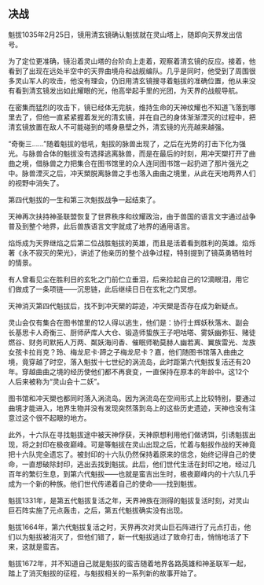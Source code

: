 ## 决战

魁拔1035年2月25日，镜用清玄镜确认魁拔就在灵山塔上，随即向天界发出信号。

为了定位更准确，镜沿着灵山塔的台阶向上走着，观察着清玄镜的反应。接着，他看到了出现在远处半空中的天界曲境舟和战舰编队。几乎是同时，他受到了周围很多灵山军人的攻击，他没有理会，仍旧用清玄镜搜寻着魁拔的准确位置，他从来没有看到清玄镜发出如此耀眼的光，他高举起手里的光团，为天界的战舰导航。

在密集而猛烈的攻击下，镜已经体无完肤，维持生命的天神纹耀也不知道飞落到哪里去了，但他一直紧紧握着发光的清玄镜，并在自己的身体渐渐湮灭的过程中，把清玄镜放置在敌人不可能碰到的塔身悬壁之外，清玄镜的光亮越来越强。

“奇衡三……”随着魁拔的低吼，魁拔的脉兽出现了，之后在光势的打击下化为强光。与脉兽合体的魁拔没有选择逃离脉兽，而是在最后的时刻，用冲天槊打开了曲曲之境，借脉兽之力把集合在图书馆里的众人连同图书馆一起扔进了那片强光之中。脉兽湮灭之后，冲天槊脱离脉兽之手也落入曲曲之境里，从此在天地两界人们的视野中消失了。

第四代魁拔的一生和第三次魁拔战争一起结束了。

天神再次扶持神圣联盟恢复了世界秩序和纹耀政治，由于兽国的语言文字通过战争普及到整个地界，此后兽族语言文字就成了地界的通用语言。

焰烁成为天界继焰之后第二位战胜魁拔的英雄，而且是活着看到胜利的英雄。焰烁著《永不寂灭的荣光》，讲述了他亲历的整个战争过程，特别提到了镜英勇牺牲时的情景。

有人曾看见尘在胜利日的玄牝之门前伫立垂泪，后来捡起自己的12滴眼泪，用它们做成了一条项链——沉思链，此后继续日日在玄牝之门冥想。

天神消灭第四代魁拔后，找不到冲天槊的踪迹，冲天槊是否存在成为新疑点。

灵山会仅有集合在图书馆里的12人得以逃生，他们是：协行士辉妖秋落木、副会长基思卡人奇衡三、厨师萨库人大仓、锻造师蛰族王子吧咕嗒、雾妖幽弥狂、赌徒燃谷、财务司默拓人万两、粼妖海问香、催眠师勒莫赫人幽若离、翼族雷光、龙族女孩卡拉肖克？玲、梅龙尼卡·蹄之子梅龙尼卡？嘉，他们随图书馆落入曲曲之境，竟穿越了时空，落入魁拔十七世纪的涡流岛，此时距第六代魁拔复活还有20年。穿越曲曲之境的经历使他们都不再衰变，一直保持在原本的年龄中。这12个人后来被称为“灵山会十二妖”。

图书馆和冲天槊也都同时落入涡流岛。因为涡流岛在空间形式上比较特别，要通过曲境才能进入，地界生物并没有发现突然落到岛上的这些历史遗迹，天神也没有注意过这个很不起眼的地方。

此外，十六队在寻找魁拔途中被天神俘获，天神原想利用他们做诱饵，引诱魁拔出现，将之封印在极夜巅峰。可是等魁拔在灵山出现之后，忙着与魁拔作战的天神竟把十六队完全遗忘了。被封印的十六队仍然保持着原来的信念，始终记得自己的使命，一直想破除封印，逃出去找到魁拔。此后，他们世代生活在封印之地，经过几百年的繁衍生息，到第六代魁拔——也就是蛮吉出生时，极夜巅峰内的十六队几乎成为一个新的种族。他们世代传递着自己的使命——找到魁拔。

魁拔1331年，是第五代魁拔复活之年，天界神族在测得的魁拔复活时刻，对灵山巨石阵实施了元点轰击，之后，第五代魁拔确实没有出现。

魁拔1664年，第六代魁拔复活之时，天界再次对灵山巨石阵进行了元点打击，他们以为魁拔被消灭了，但他们错了，新一代魁拔逃过了致命打击，悄悄地活了下来，这就是蛮吉。

魁拔1672年，并不知道自己就是魁拔的蛮吉随着地界各路英雄和神圣联军一起，踏上了消灭魁拔的征程，与魁拔相关的一系列新的故事开始了。

